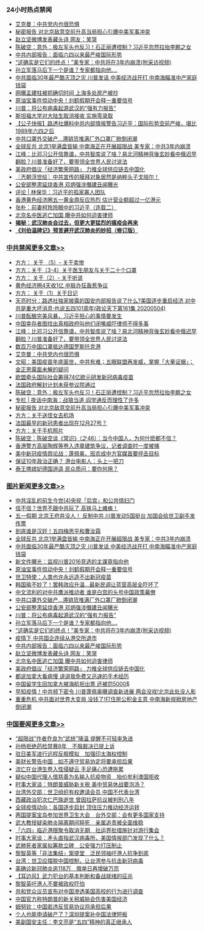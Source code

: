 <div class="catlist">
<h3>24小时热点禁闻</h3>
<ul>
<li><a href="https://github.com/fqnews/bnews/blob/master/cbnews/20200505/1323205.md">艾克曼：中共党内也很恐惧</a></li>
<li><a href="https://github.com/fqnews/bnews/blob/master/cbnews/20200505/1323172.md">秘密报告 对北京敌意空前升高当局担心引爆中美军事冲突</a></li>
<li><a href="https://github.com/fqnews/bnews/blob/master/topimagenews/20200505/1323207.md">赵立坚微博发表藏头诗 网友：笑哭</a></li>
<li><a href="https://github.com/fqnews/bnews/blob/master/cbnews/20200505/1323193.md">陈破空：意外：极左军头也反习！石正丽遭控制？习近平忽然拉抬李鹏之女 </a></li>
<li><a href="https://github.com/fqnews/bnews/blob/master/topimagenews/20200505/1323262.md">中共内部报告：面临六四以来最严峻国际形势</a></li>
<li><a href="https://github.com/fqnews/bnews/blob/master/topimagenews/20200505/1323284.md">“这确实是它们的终点！”美专家：中共将在3年内崩溃(附采访视频)</a></li>
<li><a href="https://github.com/fqnews/bnews/blob/master/topimagenews/20200505/1323306.md">孙立军落马后下一个是谁？专家都指向他....</a></li>
<li><a href="https://github.com/fqnews/bnews/blob/master/topimagenews/20200505/1323381.md">中共面临30年最严酷灭顶之灾 川普发话 中美经济战开打 中南海瞄准中产家庭钱袋</a></li>
<li><a href="https://github.com/fqnews/bnews/blob/master/comments/20200505/1323317.md">网曝孟建柱被抓确切时间 上海多处房产被抄</a></li>
<li><a href="https://github.com/fqnews/bnews/blob/master/topimagenews/20200505/1323377.md">原油宝事件惊动中央！刘鹤假期开会释一重要信号</a></li>
<li><a href="https://github.com/fqnews/bnews/blob/master/topimagenews/20200505/1323307.md">川普：将公布病毒起源武汉的“强有力报告”</a></li>
<li><a href="https://github.com/fqnews/bnews/blob/master/worldnews/20200505/1323125.md">斯坦福大学对大陆生取消接收 实施零录取</a></li>
<li><a href="https://github.com/fqnews/bnews/blob/master/bannedvideo/20200505/1323232.md">【公子快报】路透社爆料中共内部情报警告习近平：国际形势空前严峻，堪比1989年六四之后 </a></li>
<li><a href="https://github.com/fqnews/bnews/blob/master/topimagenews/20200505/1323340.md">中共口罩外交破产…滞销货堆满厂外口罩厂掀倒闭潮</a></li>
<li><a href="https://github.com/fqnews/bnews/blob/master/topimagenews/20200505/1323407.md">全球反共 北京1举满盘皆输 中南海正在开展超限战 美专家：中共3年内崩溃</a></li>
<li><a href="https://github.com/fqnews/bnews/blob/master/cbnews/20200505/1323364.md">江峰：比邓习公开信靠谱，中共智库说了啥？易北河精神背後玄妙看中俄迟早翻脸？川普准备好了，要带领全世界人民讨说法</a></li>
<li><a href="https://github.com/fqnews/bnews/blob/master/topimagenews/20200504/1323114.md">美政府倡议「经济繁荣网路」 力推全球供应链去中国化</a></li>
<li><a href="https://github.com/fqnews/bnews/blob/master/ssgc/20200505/1323194.md">〖兲朝浮世绘〗中共宣传的膜拜对象居然是纳粹头子戈培尔！</a></li>
<li><a href="https://github.com/fqnews/bnews/blob/master/topimagenews/20200505/1323332.md">公安部整肃延烧香港 邓炳强涉僭建丑闻曝光</a></li>
<li><a href="https://github.com/fqnews/bnews/blob/master/ssgc/20200504/1323104.md">评论 | 林保华：习近平的孤家寡人团队</a></li>
<li><a href="https://github.com/fqnews/bnews/blob/master/cnnews/hknews/20200505/1323144.md">香港黄色经济圈五一黄金周反应热烈 估计营业额超过一亿港元</a></li>
<li><a href="https://github.com/fqnews/bnews/blob/master/baitai/20200505/1323254.md">张朴&#65306;前妻柯玲玲眼中的习近平&#65288;连载二&#65289;</a></li>
<li><a href="https://github.com/fqnews/bnews/blob/master/topimagenews/20200505/1323206.md">北京名中医逃亡加国 曝中共如何迫害律师</a></li>
<li><b><a href="https://github.com/fqnews/bnews/blob/master/comments/20200211/1275071.md" target="_blank">揭秘：武汉肺炎会过去，但更大更猛烈的瘟疫会再来</a></b></li>
<li><b><a href="https://github.com/fqnews/bnews/blob/master/comments/20200207/1272816.md" target="_blank">《刘伯温碑记》预言避开武汉肺炎的妙招（修订版）</a></b></li>
</ul>
</div>

<div class="catlist">
<h3><a href="https://github.com/fqnews/bnews/blob/master/cbnews/" target="_blank">中共禁闻</a><span><a href="https://github.com/fqnews/bnews/blob/master/cbnews/" target="_blank" rel="nofollow">更多文章>></a></span></h3>
<ul>
<li><a href="https://github.com/fqnews/bnews/blob/master/cbnews/20200505/1323534.md" target="_blank">方方： 关于 （5）- 关于卖惨</a></li>
<li><a href="https://github.com/fqnews/bnews/blob/master/cbnews/20200505/1323533.md" target="_blank">方方：关于（3-4）关于医生朋友与关于二十个口罩</a></li>
<li><a href="https://github.com/fqnews/bnews/blob/master/cbnews/20200505/1323501.md" target="_blank">方方： 关于（2）- 关于听说</a></li>
<li><a href="https://github.com/fqnews/bnews/blob/master/cbnews/20200505/1323499.md" target="_blank">黄色经济圈4天收1亿 中联办狂轰惹争议</a></li>
<li><a href="https://github.com/fqnews/bnews/blob/master/cbnews/20200505/1323494.md" target="_blank">方方： 关于（1）关于日记</a></li>
<li><a href="https://github.com/fqnews/bnews/blob/master/cbnews/20200505/1323488.md" target="_blank">天亮时分：路透社独家披露的国安内部报告说了什么?美国逐步重启经济,对中共是重大坏消息;也说五四101周年(政论天下第161集 20200504)</a></li>
<li><a href="https://github.com/fqnews/bnews/blob/master/cbnews/20200505/1323426.md" target="_blank">川普酝酿完美风暴，习近平担心的事情要发生</a></li>
<li><a href="https://github.com/fqnews/bnews/blob/master/cbnews/20200505/1323390.md" target="_blank">中国幸存者图找出真相政府叫他们闭嘴威吓律师不得多事</a></li>
<li><a href="https://github.com/fqnews/bnews/blob/master/cbnews/20200505/1323364.md" target="_blank">江峰：比邓习公开信靠谱，中共智库说了啥？易北河精神背後玄妙看中俄迟早翻脸？川普准备好了，要带领全世界人民讨说法</a></li>
<li><a href="https://github.com/fqnews/bnews/blob/master/cbnews/20200505/1323234.md" target="_blank">数百万中国口罩抵达德国罗斯托克港</a></li>
<li><a href="https://github.com/fqnews/bnews/blob/master/cbnews/20200505/1323205.md" target="_blank">艾克曼：中共党内也很恐惧</a></li>
<li><a href="https://github.com/fqnews/bnews/blob/master/cbnews/20200505/1323202.md" target="_blank">文昭：美国疫苗年底面世，中共有难；五眼联盟再发威，掌握「大量证据」；金正恩露面未解的疑问</a></li>
<li><a href="https://github.com/fqnews/bnews/blob/master/cbnews/20200505/1323200.md" target="_blank">欧盟牵头国际社会筹得74亿欧元研发新冠病毒疫苗</a></li>
<li><a href="https://github.com/fqnews/bnews/blob/master/cbnews/20200505/1323199.md" target="_blank">法国政府解封计划未获参议院通过</a></li>
<li><a href="https://github.com/fqnews/bnews/blob/master/cbnews/20200505/1323193.md" target="_blank">陈破空：意外：极左军头也反习！石正丽遭控制？习近平忽然拉抬李鹏之女</a></li>
<li><a href="https://github.com/fqnews/bnews/blob/master/cbnews/20200505/1323179.md" target="_blank">专栏 | 夜话中南海：战狼当道    阎学通反而理性了许多</a></li>
<li><a href="https://github.com/fqnews/bnews/blob/master/cbnews/20200505/1323172.md" target="_blank">秘密报告 对北京敌意空前升高当局担心引爆中美军事冲突</a></li>
<li><a href="https://github.com/fqnews/bnews/blob/master/cbnews/20200505/1323165.md" target="_blank">方方：关于送侄女去机场</a></li>
<li><a href="https://github.com/fqnews/bnews/blob/master/cbnews/20200505/1323163.md" target="_blank">法国最早的新冠患者出现在12月27号？</a></li>
<li><a href="https://github.com/fqnews/bnews/blob/master/cbnews/20200505/1323162.md" target="_blank">方方：关于手机照片</a></li>
<li><a href="https://github.com/fqnews/bnews/blob/master/cbnews/20200505/1323127.md" target="_blank">陈破空：陈破空谈《常识》（之46）：当今中国人，为何什麽都不信？</a></li>
<li><a href="https://github.com/fqnews/bnews/blob/master/cbnews/20200505/1323126.md" target="_blank">香港警方高层陶辉等卷入违章建筑争议，记者调查时一度被捕</a></li>
<li><a href="https://github.com/fqnews/bnews/blob/master/cbnews/20200504/1323108.md" target="_blank">美中新冠疫情舆论战：蓬佩奥、班农成中方官媒首要抨击目标</a></li>
<li><a href="https://github.com/fqnews/bnews/blob/master/cbnews/20200504/1323107.md" target="_blank">保证10年政治正确？ 港台电影人：头上一把刀</a></li>
<li><a href="https://github.com/fqnews/bnews/blob/master/cbnews/20200504/1323057.md" target="_blank">泰王携嫔妃德国逍遥 民众质问：要你何用？</a></li>

</ul>
</div>
<div class="catlist">
<h3><a href="https://github.com/fqnews/bnews/blob/master/topimagenews/" target="_blank">图片新闻</a><span><a href="https://github.com/fqnews/bnews/blob/master/topimagenews/" target="_blank" rel="nofollow">更多文章>></a></span></h3>
<ul>
<li><a href="https://github.com/fqnews/bnews/blob/master/topimagenews/20200505/1323482.md" target="_blank">中共淫乱的前生今世(4)央视「后宫」和公共情妇门</a></li>
<li><a href="https://github.com/fqnews/bnews/blob/master/topimagenews/20200505/1323481.md" target="_blank">信不信？世界不跟中共玩了 高铁马上瘫痪！</a></li>
<li><a href="https://github.com/fqnews/bnews/blob/master/topimagenews/20200505/1323456.md" target="_blank">五一假期 北京王府井没人！ 反制中共 川普发动5国挺台 加国会给世卫副手发传票</a></li>
<li><a href="https://github.com/fqnews/bnews/blob/master/topimagenews/20200505/1323422.md" target="_blank">到底谁是汉奸！五四梅思平和曹汝霖</a></li>
<li><a href="https://github.com/fqnews/bnews/blob/master/topimagenews/20200505/1323407.md" target="_blank">全球反共 北京1举满盘皆输 中南海正在开展超限战 美专家：中共3年内崩溃</a></li>
<li><a href="https://github.com/fqnews/bnews/blob/master/topimagenews/20200505/1323381.md" target="_blank">中共面临30年最严酷灭顶之灾 川普发话 中美经济战开打 中南海瞄准中产家庭钱袋</a></li>
<li><a href="https://github.com/fqnews/bnews/blob/master/topimagenews/20200505/1323378.md" target="_blank">新文件曝光：监视川普2016竞选的主谋竟指向他</a></li>
<li><a href="https://github.com/fqnews/bnews/blob/master/topimagenews/20200505/1323377.md" target="_blank">原油宝事件惊动中央！刘鹤假期开会释一重要信号</a></li>
<li><a href="https://github.com/fqnews/bnews/blob/master/topimagenews/20200505/1323375.md" target="_blank">世卫特使：人类也许永远造不出新冠疫苗</a></li>
<li><a href="https://github.com/fqnews/bnews/blob/master/topimagenews/20200505/1323363.md" target="_blank">韩国瑜不妙了！罢韩效应升温…最新民调让蓝营高层全吓坏了</a></li>
<li><a href="https://github.com/fqnews/bnews/blob/master/topimagenews/20200505/1323341.md" target="_blank">中文流利的对中共鹰派推动者 谁是白宫的头号中国政策幕僚</a></li>
<li><a href="https://github.com/fqnews/bnews/blob/master/topimagenews/20200505/1323340.md" target="_blank">中共口罩外交破产…滞销货堆满厂外口罩厂掀倒闭潮</a></li>
<li><a href="https://github.com/fqnews/bnews/blob/master/topimagenews/20200505/1323332.md" target="_blank">公安部整肃延烧香港 邓炳强涉僭建丑闻曝光</a></li>
<li><a href="https://github.com/fqnews/bnews/blob/master/topimagenews/20200505/1323307.md" target="_blank">川普：将公布病毒起源武汉的“强有力报告”</a></li>
<li><a href="https://github.com/fqnews/bnews/blob/master/topimagenews/20200505/1323306.md" target="_blank">孙立军落马后下一个是谁？专家都指向他&#8230;.</a></li>
<li><a href="https://github.com/fqnews/bnews/blob/master/topimagenews/20200505/1323284.md" target="_blank">“这确实是它们的终点！”美专家：中共将在3年内崩溃(附采访视频)</a></li>
<li><a href="https://github.com/fqnews/bnews/blob/master/topimagenews/20200505/1323283.md" target="_blank">疫情下 中共国企连续从港交所退市</a></li>
<li><a href="https://github.com/fqnews/bnews/blob/master/topimagenews/20200505/1323262.md" target="_blank">中共内部报告：面临六四以来最严峻国际形势</a></li>
<li><a href="https://github.com/fqnews/bnews/blob/master/topimagenews/20200505/1323207.md" target="_blank">赵立坚微博发表藏头诗 网友：笑哭</a></li>
<li><a href="https://github.com/fqnews/bnews/blob/master/topimagenews/20200505/1323206.md" target="_blank">北京名中医逃亡加国 曝中共如何迫害律师</a></li>
<li><a href="https://github.com/fqnews/bnews/blob/master/topimagenews/20200504/1323114.md" target="_blank">美政府倡议「经济繁荣网路」 力推全球供应链去中国化</a></li>
<li><a href="https://github.com/fqnews/bnews/blob/master/topimagenews/20200504/1323042.md" target="_blank">都说加拿大看病慢 讲讲我免费又迅速的手术经历</a></li>
<li><a href="https://github.com/fqnews/bnews/blob/master/topimagenews/20200504/1323041.md" target="_blank">中国留学生回加拿大被海航拒出票 还被罚5000$</a></li>
<li><a href="https://github.com/fqnews/bnews/blob/master/topimagenews/20200504/1323028.md" target="_blank">早知疫情！中共频下密令 川普蓬佩奥曝调查新进展 两会没戏!北京此处没人影</a></li>
<li><a href="https://github.com/fqnews/bnews/blob/master/topimagenews/20200504/1322978.md" target="_blank">重重危机 中共面对世界大变局 没钱了!打住房公积金主意 中南海新规掀房地产倒闭潮</a></li>

</ul>
</div>
<div class="catlist">
<h3><a href="https://github.com/fqnews/bnews/blob/master/headline/" target="_blank">中国要闻</a><span><a href="https://github.com/fqnews/bnews/blob/master/headline/" target="_blank" rel="nofollow">更多文章>></a></span></h3>
<ul>
<li><a href="https://github.com/fqnews/bnews/blob/master/headline/20200505/1323536.md" target="_blank">“超限战”作者乔良为“武统”降温 提醒不可轻率急进</a></li>
<li><a href="https://github.com/fqnews/bnews/blob/master/headline/20200505/1323526.md" target="_blank">孙杨拒绝药检禁赛8年　不服裁决已提上诉</a></li>
<li><a href="https://github.com/fqnews/bnews/blob/master/headline/20200505/1323525.md" target="_blank">驻日美军进行远程反舰模拟　加强印太海权控制</a></li>
<li><a href="https://github.com/fqnews/bnews/blob/master/headline/20200505/1323524.md" target="_blank">美财长警告中国　如不遵守贸易协定将要承担后果</a></li>
<li><a href="https://github.com/fqnews/bnews/blob/master/headline/20200505/1323502.md" target="_blank">流亡在台港生卷入性侵疑云 手足痛心恐遭拖累</a></li>
<li><a href="https://github.com/fqnews/bnews/blob/master/headline/20200505/1323496.md" target="_blank">疑似中国代理人借慈善为名输入抗疫物资　抬价牟利澳国拒收</a></li>
<li><a href="https://github.com/fqnews/bnews/blob/master/headline/20200505/1323477.md" target="_blank">时事大家谈：特朗普威胁新关税 美中贸易休战要泡汤？</a></li>
<li><a href="https://github.com/fqnews/bnews/blob/master/headline/20200505/1323476.md" target="_blank">台湾外交部：世卫组织有权邀请会员  中国不代表台湾</a></li>
<li><a href="https://github.com/fqnews/bnews/blob/master/headline/20200505/1323475.md" target="_blank">西藏政治犯次仁巴珠逝世   曾因拉萨抗议被判刑八年</a></li>
<li><a href="https://github.com/fqnews/bnews/blob/master/headline/20200505/1323461.md" target="_blank">全球疫情动向：各国逐步启封 顶住压力推动经济运转</a></li>
<li><a href="https://github.com/fqnews/bnews/blob/master/headline/20200505/1323459.md" target="_blank">两国提案宝岛参加世界卫生大会　台外交部：会有更多国家支持</a></li>
<li><a href="https://github.com/fqnews/bnews/blob/master/headline/20200505/1323458.md" target="_blank">武大教授疑染肺炎隔离期间猝死　亲属追责被全面维稳</a></li>
<li><a href="https://github.com/fqnews/bnews/blob/master/headline/20200505/1323457.md" target="_blank">「六四」临近港限聚令取消无期　社运界批措施针对游行集会</a></li>
<li><a href="https://github.com/fqnews/bnews/blob/master/headline/20200505/1323435.md" target="_blank">时事大家谈：矛头直指武汉病毒所，美国情报部门发现了什么？</a></li>
<li><a href="https://github.com/fqnews/bnews/blob/master/headline/20200505/1323434.md" target="_blank">武肺死者家属拟筹款立碑　公安强力打压制止</a></li>
<li><a href="https://github.com/fqnews/bnews/blob/master/headline/20200505/1323433.md" target="_blank">黎智英等「非法集结」案提堂　泛民领袖吁港人抗争到底</a></li>
<li><a href="https://github.com/fqnews/bnews/blob/master/headline/20200505/1323425.md" target="_blank">台湾：世卫应摆脱中国控制，让台湾参与抗击新冠病毒</a></li>
<li><a href="https://github.com/fqnews/bnews/blob/master/headline/20200505/1323419.md" target="_blank">美确诊新冠肺炎逾118万　俄单日再增破万宗</a></li>
<li><a href="https://github.com/fqnews/bnews/blob/master/headline/20200505/1323392.md" target="_blank">【耳边风】武力犯台的基本判断和备战就绪的征兆</a></li>
<li><a href="https://github.com/fqnews/bnews/blob/master/headline/20200505/1323379.md" target="_blank">黎智英吁港人不要被政权吓怕</a></li>
<li><a href="https://github.com/fqnews/bnews/blob/master/headline/20200505/1323224.md" target="_blank">共和党众议员宣布对中国渗透美国高校的行为进行调查</a></li>
<li><a href="https://github.com/fqnews/bnews/blob/master/headline/20200505/1323220.md" target="_blank">中国官方称特朗普的新关税威胁会伤害美国经济</a></li>
<li><a href="https://github.com/fqnews/bnews/blob/master/headline/20200505/1323197.md" target="_blank">姆努钦：中国若违反贸易协议将承担后果</a></li>
<li><a href="https://github.com/fqnews/bnews/blob/master/headline/20200505/1323196.md" target="_blank">个人也能申请破产了？深圳提案补中国法律短板</a></li>
<li><a href="https://github.com/fqnews/bnews/blob/master/headline/20200505/1323192.md" target="_blank">美副国安主任：李文亮是“五四”精神的真正继承人</a></li>

</ul>
</div>